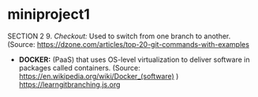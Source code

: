 # miniproject1
SECTION 2
9.  _Checkout:_ Used to switch from one branch to another.   (Source:  https://dzone.com/articles/top-20-git-commands-with-examples 
* __DOCKER:__ (PaaS) that uses OS-level virtualization to deliver software in packages called containers. (Source: https://en.wikipedia.org/wiki/Docker_(software) )
https://learngitbranching.js.org

